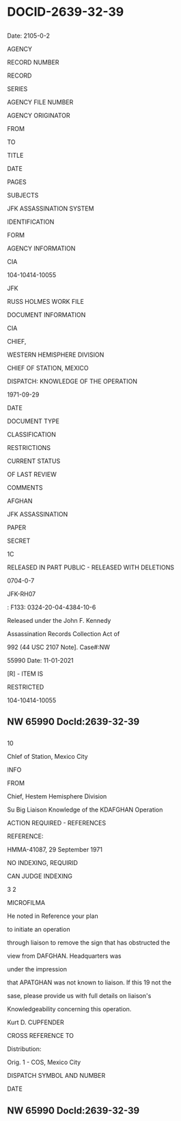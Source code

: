 # DOCID-2639-32-39

##
Date: 2105-0-2

AGENCY

RECORD NUMBER

RECORD

SERIES

AGENCY FILE NUMBER

AGENCY ORIGINATOR

FROM

TO

TITLE

DATE

PAGES

SUBJECTS

JFK ASSASSINATION SYSTEM

IDENTIFICATION

FORM

AGENCY INFORMATION

CIA

104-10414-10055

JFK

RUSS HOLMES WORK FILE

DOCUMENT INFORMATION

CIA

CHIEF,

WESTERN HEMISPHERE DIVISION

CHIEF OF STATION, MEXICO

DISPATCH: KNOWLEDGE OF THE OPERATION

1971-09-29

DATE

DOCUMENT TYPE

CLASSIFICATION

RESTRICTIONS

CURRENT STATUS

OF LAST REVIEW

COMMENTS

AFGHAN

JFK ASSASSINATION

PAPER

SECRET

1C

RELEASED IN PART PUBLIC - RELEASED WITH DELETIONS

0704-0-7

JFK-RH07

: F133: 0324-20-04-4384-10-6

Released under the John F. Kennedy

Assassination Records Collection Act of

992 (44 USC 2107 Note]. Case#:NW

55990 Date: 11-01-2021

[R] - ITEM IS

RESTRICTED

104-10414-10055

NW 65990 Docld:2639-32-39
---

##
10

Chlef of Station, Mexico City

INFO

FROM

Chief, Hestem Hemisphere Division

Su Big Liaison Knowledge of the KDAFGHAN Operation

ACTION REQUIRED - REFERENCES

REFERENCE:

HMMA-41087, 29 September 1971

NO INDEXING, REQUIRID

CAN JUDGE INDEXING

3 2

MICROFILMA

He noted in Reference your plan

to initiate an operation

through liaison to remove the sign that has obstructed the

view from DAFGHAN. Headquarters was

under the impression

that APATGHAN was not known to liaison. If this 19 not the

sase, please provide us with full details on liaison's

Knowledgeability concerning this operation.

Kurt D. CUPFENDER

CROSS REFERENCE TO

Distribution:

Orig. 1 - COS, Mexico City

DISPATCH SYMBOL AND NUMBER

DATE

NW 65990 Docld:2639-32-39
---

